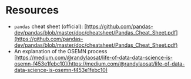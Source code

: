 # Resources
* `pandas` cheat sheet (official): [https://github.com/pandas-dev/pandas/blob/master/doc/cheatsheet/Pandas_Cheat_Sheet.pdf](https://github.com/pandas-dev/pandas/blob/master/doc/cheatsheet/Pandas_Cheat_Sheet.pdf)
* An explanation of the OSEMN process [https://medium.com/@randylaosat/life-of-data-data-science-is-osemn-f453e1febc10](https://medium.com/@randylaosat/life-of-data-data-science-is-osemn-f453e1febc10) 